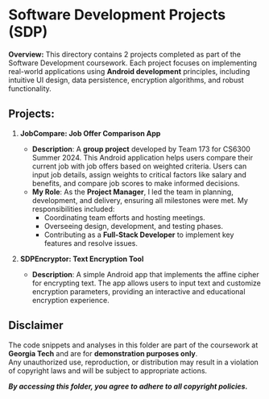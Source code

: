 # Software Development Projects (SDP)

**Overview:**
This directory contains 2 projects completed as part of the Software Development coursework. Each project focuses on implementing real-world applications using **Android development** principles, including intuitive UI design, data persistence, encryption algorithms, and robust functionality.

## Projects:

1. **JobCompare: Job Offer Comparison App**
   - **Description**: A **group project** developed by Team 173 for CS6300 Summer 2024. This Android application helps users compare their current job with job offers based on weighted criteria. Users can input job details, assign weights to critical factors like salary and benefits, and compare job scores to make informed decisions.
   - **My Role**: As the **Project Manager**, I led the team in planning, development, and delivery, ensuring all milestones were met. My responsibilities included:
     - Coordinating team efforts and hosting meetings.
     - Overseeing design, development, and testing phases.
     - Contributing as a **Full-Stack Developer** to implement key features and resolve issues.

2. **SDPEncryptor: Text Encryption Tool**
   - **Description**: A simple Android app that implements the affine cipher for encrypting text. The app allows users to input text and customize encryption parameters, providing an interactive and educational encryption experience.

## Disclaimer
The code snippets and analyses in this folder are part of the coursework at **Georgia Tech** and are for **demonstration purposes only**.  
Any unauthorized use, reproduction, or distribution may result in a violation of copyright laws and will be subject to appropriate actions.

_**By accessing this folder, you agree to adhere to all copyright policies.**_
